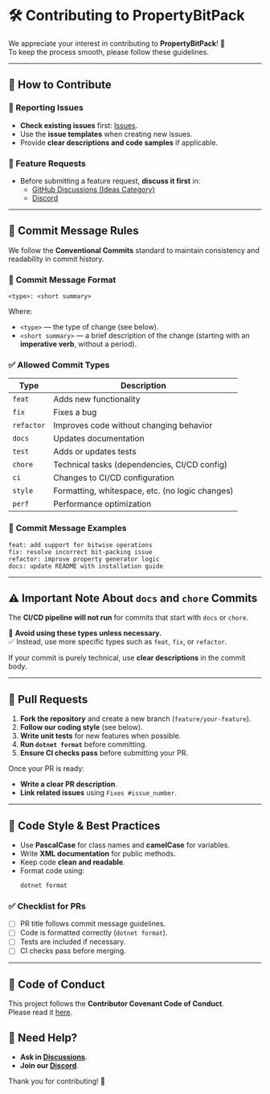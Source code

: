 ﻿# 🛠️ Contributing to PropertyBitPack

We appreciate your interest in contributing to **PropertyBitPack**! 🚀  
To keep the process smooth, please follow these guidelines.

---

## 🚀 How to Contribute

### 🔹 Reporting Issues
- **Check existing issues** first: [Issues](https://github.com/Asaicraft/PropertyBitPack/issues).
- Use the **issue templates** when creating new issues.
- Provide **clear descriptions and code samples** if applicable.

### 🔹 Feature Requests
- Before submitting a feature request, **discuss it first** in:
  - [GitHub Discussions (Ideas Category)](https://github.com/Asaicraft/PropertyBitPack/discussions/categories/ideas)
  - [Discord](https://discord.gg/RpxD2BeNsZ)

---

## 📌 Commit Message Rules

We follow the **Conventional Commits** standard to maintain consistency and readability in commit history.

### 🔹 **Commit Message Format**
```text
<type>: <short summary>
```
Where:
- `<type>` — the type of change (see below).
- `<short summary>` — a brief description of the change (starting with an **imperative verb**, without a period).

### ✅ **Allowed Commit Types**
| Type       | Description                                      |
|------------|--------------------------------------------------|
| `feat`     | Adds new functionality                           |
| `fix`      | Fixes a bug                                      |
| `refactor` | Improves code without changing behavior          |
| `docs`     | Updates documentation                            |
| `test`     | Adds or updates tests                            |
| `chore`    | Technical tasks (dependencies, CI/CD config)     |
| `ci`       | Changes to CI/CD configuration                   |
| `style`    | Formatting, whitespace, etc. (no logic changes)  |
| `perf`     | Performance optimization                         |

### 🔹 **Commit Message Examples**
```text
feat: add support for bitwise operations
fix: resolve incorrect bit-packing issue
refactor: improve property generator logic
docs: update README with installation guide
```

---

## ⚠️ **Important Note About `docs` and `chore` Commits**
The **CI/CD pipeline will not run** for commits that start with `docs` or `chore`.  

🔴 **Avoid using these types unless necessary.**  
✅ Instead, use more specific types such as `feat`, `fix`, or `refactor`.  

If your commit is purely technical, use **clear descriptions** in the commit body.

---

## 🔹 Pull Requests

1. **Fork the repository** and create a new branch (`feature/your-feature`).
2. **Follow our coding style** (see below).
3. **Write unit tests** for new features when possible.
4. **Run `dotnet format`** before committing.
5. **Ensure CI checks pass** before submitting your PR.

Once your PR is ready:
- **Write a clear PR description**.
- **Link related issues** using `Fixes #issue_number`.

---

## 🎨 Code Style & Best Practices
- Use **PascalCase** for class names and **camelCase** for variables.
- Write **XML documentation** for public methods.
- Keep code **clean and readable**.
- Format code using:
  ```sh
  dotnet format
  ```

### ✅ **Checklist for PRs**
- [ ] PR title follows commit message guidelines.
- [ ] Code is formatted correctly (`dotnet format`).
- [ ] Tests are included if necessary.
- [ ] CI checks pass before merging.

---

## 📜 Code of Conduct
This project follows the **Contributor Covenant Code of Conduct**.  
Please read it [here](https://github.com/Asaicraft/PropertyBitPack/blob/master/CODE_OF_CONDUCT.md).

## 💬 Need Help?
- **Ask in [Discussions](https://github.com/Asaicraft/PropertyBitPack/discussions)**.
- **Join our [Discord](https://discord.gg/RpxD2BeNsZ)**.

Thank you for contributing! 🎉